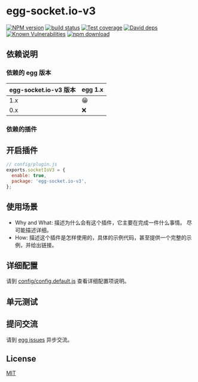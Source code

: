 # egg-socket.io-v3

[![NPM version][npm-image]][npm-url]
[![build status][travis-image]][travis-url]
[![Test coverage][codecov-image]][codecov-url]
[![David deps][david-image]][david-url]
[![Known Vulnerabilities][snyk-image]][snyk-url]
[![npm download][download-image]][download-url]

[npm-image]: https://img.shields.io/npm/v/egg-socket.io-v3.svg?style=flat-square
[npm-url]: https://npmjs.org/package/egg-socket.io-v3
[travis-image]: https://img.shields.io/travis/eggjs/egg-socket.io-v3.svg?style=flat-square
[travis-url]: https://travis-ci.org/eggjs/egg-socket.io-v3
[codecov-image]: https://img.shields.io/codecov/c/github/eggjs/egg-socket.io-v3.svg?style=flat-square
[codecov-url]: https://codecov.io/github/eggjs/egg-socket.io-v3?branch=master
[david-image]: https://img.shields.io/david/eggjs/egg-socket.io-v3.svg?style=flat-square
[david-url]: https://david-dm.org/eggjs/egg-socket.io-v3
[snyk-image]: https://snyk.io/test/npm/egg-socket.io-v3/badge.svg?style=flat-square
[snyk-url]: https://snyk.io/test/npm/egg-socket.io-v3
[download-image]: https://img.shields.io/npm/dm/egg-socket.io-v3.svg?style=flat-square
[download-url]: https://npmjs.org/package/egg-socket.io-v3

<!--
Description here.
-->

## 依赖说明

### 依赖的 egg 版本

egg-socket.io-v3 版本 | egg 1.x
--- | ---
1.x | 😁
0.x | ❌

### 依赖的插件
<!--

如果有依赖其它插件，请在这里特别说明。如

- security
- multipart

-->

## 开启插件

```js
// config/plugin.js
exports.socketIoV3 = {
  enable: true,
  package: 'egg-socket.io-v3',
};
```

## 使用场景

- Why and What: 描述为什么会有这个插件，它主要在完成一件什么事情。
尽可能描述详细。
- How: 描述这个插件是怎样使用的，具体的示例代码，甚至提供一个完整的示例，并给出链接。

## 详细配置

请到 [config/config.default.js](config/config.default.js) 查看详细配置项说明。

## 单元测试

<!-- 描述如何在单元测试中使用此插件，例如 schedule 如何触发。无则省略。-->

## 提问交流

请到 [egg issues](https://github.com/eggjs/egg/issues) 异步交流。

## License

[MIT](LICENSE)
